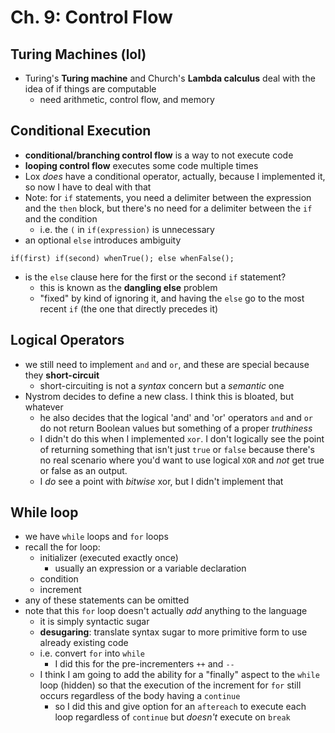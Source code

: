 # Ch. 9: Control Flow

## Turing Machines (lol)

- Turing's **Turing machine** and Church's **Lambda calculus** deal with the idea of if things are computable
    - need arithmetic, control flow, and memory

## Conditional Execution

- **conditional/branching control flow** is a way to not execute code
- **looping control flow** executes some code multiple times
- Lox *does* have a conditional operator, actually, because I implemented it, so now I have to deal with that
- Note: for `if` statements, you need a delimiter between the expression and the `then` block, but there's no need for a delimiter between the `if` and the condition
    - i.e. the `(` in `if(expression)` is unnecessary
- an optional `else` introduces ambiguity
```
if(first) if(second) whenTrue(); else whenFalse();
```
- is the `else` clause here for the first or the second `if` statement?
    - this is known as the **dangling else** problem
    - "fixed" by kind of ignoring it, and having the `else` go to the most recent `if` (the one that directly precedes it)

## Logical Operators

- we still need to implement `and` and `or`, and these are special because they **short-circuit**
    - short-circuiting is not a *syntax* concern but a *semantic* one
- Nystrom decides to define a new class. I think this is bloated, but whatever
    - he also decides that the logical 'and' and 'or' operators `and` and `or` do not return Boolean values but something of a proper *truthiness*
    - I didn't do this when I implemented `xor`. I don't logically see the point of returning something that isn't just `true` or `false` because there's no real scenario where you'd want to use logical `XOR` and *not* get true or false as an output.
    - I *do* see a point with *bitwise* xor, but I didn't implement that

## While loop

- we have `while` loops and `for` loops
- recall the for loop:
    - initializer (executed exactly once)
        - usually an expression or a variable declaration
    - condition
    - increment
- any of these statements can be omitted
- note that this `for` loop doesn't actually *add* anything to the language
    - it is simply syntactic sugar
    - **desugaring**: translate syntax sugar to more primitive form to use already existing code
    - i.e. convert `for` into `while`
        - I did this for the pre-incrementers `++` and `--`
    - I think I am going to add the ability for a "finally" aspect to the `while` loop (hidden) so that the execution of the increment for `for` still occurs regardless of the body having a `continue`
        - so I did this and give option for an `aftereach` to execute each loop regardless of `continue` but *doesn't* execute on `break`
